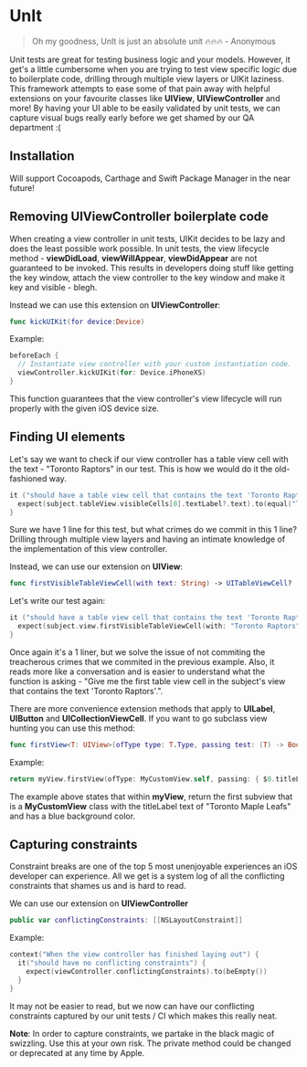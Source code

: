 # UnIt
> Oh my goodness, UnIt is just an absolute unit 🔥🔥🔥 - Anonymous

Unit tests are great for testing business logic and your models. However, it get's a little cumbersome when you are trying to test view specific logic due to boilerplate code, drilling through multiple view layers or UIKit laziness. This framework attempts to ease some of that pain away with helpful extensions on your favourite classes like **UIView**, **UIViewController** and more! By having your UI able to be easily validated by unit tests, we can capture visual bugs really early before we get shamed by our QA department :( 

## Installation
Will support Cocoapods, Carthage and Swift Package Manager in the near future!

## Removing UIViewController boilerplate code
When creating a view controller in unit tests, UIKit decides to be lazy and does the least possible work possible. In unit tests, the view lifecycle method - **viewDidLoad**, **viewWillAppear**, **viewDidAppear** are not guaranteed to be invoked. This results in developers doing stuff like getting the key window, attach the view controller to the key window and make it key and visible - blegh.

Instead we can use this extension on **UIViewController**:
```swift
func kickUIKit(for device:Device)
```
Example:
```swift
beforeEach {
  // Instantiate view controller with your custom instantiation code.
  viewController.kickUIKit(for: Device.iPhoneXS)
}
```
This function guarantees that the view controller's view lifecycle will run properly with the given iOS device size.

## Finding UI elements
Let's say we want to check if our view controller has a table view cell with the text - "Toronto Raptors" in our test. This is how we would do it the old-fashioned way.

```swift
it ("should have a table view cell that contains the text 'Toronto Raptors'") { 
  expect(subject.tableView.visibleCells[0].textLabel?.text).to(equal("Toronto Raptors"))
}
```
Sure we have 1 line for this test, but what crimes do we commit in this 1 line? Drilling through multiple view layers and having an intimate knowledge of the implementation of this view controller.

Instead, we can use our extension on **UIView**:
```swift
func firstVisibleTableViewCell(with text: String) -> UITableViewCell?
```
Let's write our test again:
```swift
it ("should have a table view cell that contains the text 'Toronto Raptors'") {
  expect(subject.view.firstVisibleTableViewCell(with: "Toronto Raptors")).notTo(beNil())
}
```
Once again it's a 1 liner, but we solve the issue of not commiting the treacherous crimes that we commited in the previous example. Also, it reads more like a conversation and is easier to understand what the function is asking - "Give me the first table view cell in the subject's view that contains the text 'Toronto Raptors'.".

There are more convenience extension methods that apply to **UILabel**, **UIButton** and **UICollectionViewCell**. If you want to go subclass view hunting you can use this method:
```swift
func firstView<T: UIView>(ofType type: T.Type, passing test: (T) -> Bool) -> T?
```
Example:
```swift
return myView.firstView(ofType: MyCustomView.self, passing: { $0.titleLabel.text == "Toronto Maple Leafs" && $0.backgroundColor = UIColor.blue } )
```
The example above states that within **myView**, return the first subview that is a **MyCustomView** class with the titleLabel text of "Toronto Maple Leafs" and has a blue background color.

## Capturing constraints
Constraint breaks are one of the top 5 most unenjoyable experiences an iOS developer can experience. All we get is a system log of all the conflicting constraints that shames us and is hard to read.

We can use our extension on **UIViewController**
```swift
public var conflictingConstraints: [[NSLayoutConstraint]]
```
Example:
```swift
context("When the view controller has finished laying out") {
  it("should have no conflicting constraints") {
    expect(viewController.conflictingConstraints).to(beEmpty())
  }
}
```
It may not be easier to read, but we now can have our conflicting constraints captured by our unit tests / CI which makes this really neat.

**Note**: In order to capture constraints, we partake in the black magic of swizzling. Use this at your own risk. The private method could be changed or deprecated at any time by Apple.

